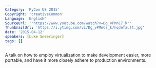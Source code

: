 ```yaml
---
Category: 'PyCon US 2015'
Copyright: 'creativeCommon'
Language: 'English'
SourceUrl: '"https://www.youtube.com/watch?v=Dg_vPMnC7_k"'
ThumbnailUrl: 'https://i.ytimg.com/vi/Dg_vPMnC7_k/hqdefault.jpg'
date: '2015-04-12'
speakers: [Luke Sneeringer]
tags: []
---
```

A talk on how to employ virtualization to make development easier, more portable, and have it more closely adhere to production environments.

